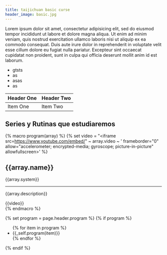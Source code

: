 ```yaml
---
title: taijichuan basic curse
header_image: basic.jpg
---
```

Lorem ipsum dolor sit amet, consectetur adipisicing elit, sed do eiusmod tempor incididunt ut labore et dolore magna aliqua. Ut enim ad minim veniam, quis nostrud exercitation ullamco laboris nisi ut aliquip ex ea commodo consequat. Duis aute irure dolor in reprehenderit in voluptate velit esse cillum dolore eu fugiat nulla pariatur. Excepteur sint occaecat cupidatat non proident, sunt in culpa qui officia deserunt mollit anim id est laborum.

* gtsts
* as
* asas
* as

| Header One     | Header Two     |
| :------------- | :------------- |
| Item One       | Item Two       |

## Series y Rutinas que estudiaremos
{% macro program(array) %}
  {% set video = "<iframe src=https://www.youtube.com/embed/" ~ array.video ~ ' frameborder="0" allow="accelerometer; encrypted-media; gyroscope; picture-in-picture" allowfullscreen></iframe>' %}
  <div class="program-item">
    <div class="description">
      <h2>{{array.name}}</h2>
      <p>{{array.system}}</p>
      <hr>
      <p>{{array.description}}</p>
    </div>
    <div class="video">
    {{video}}
    </div>
  <div>
{% endmacro %}

{% set program = page.header.program %}
{% if program %}
<div class="program">
  <ul class="styledList">
    {% for item in program %}
      <li>{{_self.program(item)}}
    </li>
    {% endfor %}
  </ul>
</div>
{% endif %}
